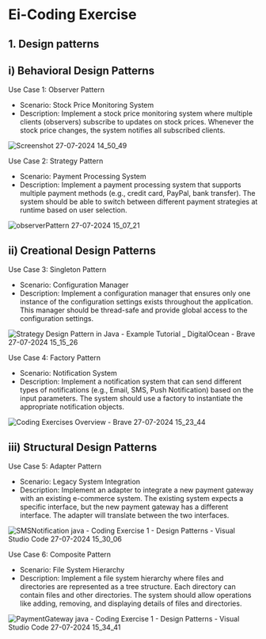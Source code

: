 # Ei-Coding Exercise

## 1. Design patterns

## i) Behavioral Design Patterns
Use Case 1: Observer Pattern
* Scenario: Stock Price Monitoring System
* Description: Implement a stock price monitoring system where multiple clients (observers) subscribe to updates on stock prices. Whenever the stock price changes, the system notifies all subscribed clients.

![Screenshot 27-07-2024 14_50_49](https://github.com/user-attachments/assets/76ebf933-9cee-46ea-a116-dfbfe27098f8)


Use Case 2: Strategy Pattern
* Scenario: Payment Processing System
* Description: Implement a payment processing system that supports multiple payment methods (e.g., credit card, PayPal, bank transfer). The system should be able to switch between different payment strategies at runtime based on user selection.

![observerPattern 27-07-2024 15_07_21](https://github.com/user-attachments/assets/2fc6fa12-63ab-4e45-a1f3-41cc46d20e94)


## ii) Creational Design Patterns
Use Case 3: Singleton Pattern
* Scenario: Configuration Manager
* Description: Implement a configuration manager that ensures only one instance of the configuration settings exists throughout the application. This manager should be thread-safe and provide global access to the configuration settings.

![Strategy Design Pattern in Java - Example Tutorial _ DigitalOcean - Brave 27-07-2024 15_15_26](https://github.com/user-attachments/assets/21597970-2dfd-4046-9c7e-788a6c1559cb)


Use Case 4: Factory Pattern
* Scenario: Notification System
* Description: Implement a notification system that can send different types of notifications (e.g., Email, SMS, Push Notification) based on the input parameters. The system should use a factory to instantiate the appropriate notification objects.

![Coding Exercises Overview - Brave 27-07-2024 15_23_44](https://github.com/user-attachments/assets/b437a7c7-4564-40ae-a491-2e78b86aa854)


## iii) Structural Design Patterns
Use Case 5: Adapter Pattern
* Scenario: Legacy System Integration
* Description: Implement an adapter to integrate a new payment gateway with an existing e-commerce system. The existing system expects a specific interface, but the new payment gateway has a different interface. The adapter will translate between the two interfaces.

![SMSNotification java - Coding Exercise 1 - Design Patterns - Visual Studio Code 27-07-2024 15_30_06](https://github.com/user-attachments/assets/fd6f959d-d6ef-43fe-9a90-3b90e123bc36)


Use Case 6: Composite Pattern
* Scenario: File System Hierarchy
* Description: Implement a file system hierarchy where files and directories are represented as a tree structure. Each directory can contain files and other directories. The system should allow operations like adding, removing, and displaying details of files and directories.

![PaymentGateway java - Coding Exercise 1 - Design Patterns - Visual Studio Code 27-07-2024 15_34_41](https://github.com/user-attachments/assets/0ca5fcab-8ac8-4eb7-9f6b-00b1bed27ef1)
